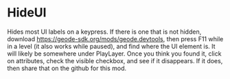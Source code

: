 # HideUI
Hides most UI labels on a keypress. If there is one that is not hidden, download https://geode-sdk.org/mods/geode.devtools, then press F11 while in a level (it also works while paused), and find where the UI element is. It will likely be somewhere under PlayLayer. Once you think you found it, click on attributes, check the visible checkbox, and see if it disappears. If it does, then share that on the github for this mod. 
